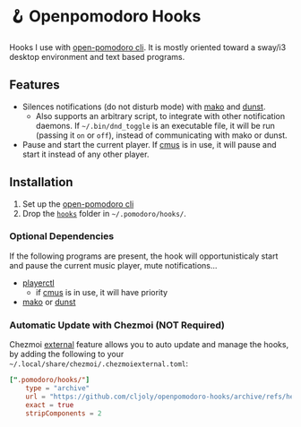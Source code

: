 # 🪝 Openpomodoro Hooks

Hooks I use with [open-pomodoro cli][cli]. It is mostly oriented toward a sway/i3 desktop environment and text based programs.

## Features

* Silences notifications (do not disturb mode) with [mako][] and [dunst][].
    * Also supports an arbitrary script, to integrate with other notification daemons. If `~/.bin/dnd_toggle` is an executable file, it will be run (passing it `on` or `off`), instead of communicating with mako or dunst.
* Pause and start the current player. If [cmus][] is in use, it will pause and start it instead of any other player.

## Installation

1. Set up the [open-pomodoro cli][install]
2. Drop the [`hooks`][hooks-dir] folder in `~/.pomodoro/hooks/`.

### Optional Dependencies

If the following programs are present, the hook will opportunisticaly start and pause the current music player, mute notifications…

* [playerctl][]
    * if [cmus][] is in use, it will have priority
* [mako][] or [dunst][]

### Automatic Update with Chezmoi (NOT Required)

Chezmoi [external](https://www.chezmoi.io/reference/special-files-and-directories/chezmoiexternal-format/) feature allows you to auto update and manage the hooks, by adding the following to your `~/.local/share/chezmoi/.chezmoiexternal.toml`:

```toml
[".pomodoro/hooks/"]
    type = "archive"
    url = "https://github.com/cljoly/openpomodoro-hooks/archive/refs/heads/main.zip"
    exact = true
    stripComponents = 2
```


[cli]: https://github.com/open-pomodoro/openpomodoro-cli
[mako]: https://wayland.emersion.fr/mako/
[dunst]: https://dunst-project.org/
[cmus]: https://cmus.github.io/
[mynoise]: https://mynoise.net/
[playerctl]: https://github.com/altdesktop/playerctl
[hooks-dir]: https://github.com/cljoly/openpomodoro-hooks/tree/main/hooks
[install]: https://github.com/open-pomodoro/openpomodoro-cli#installation
